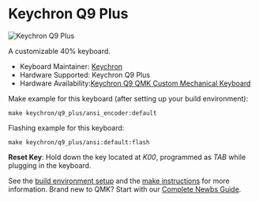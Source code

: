 # Keychron Q9 Plus

![Keychron Q9 Plus](https://i.imgur.com/Yp9K7Gsh.jpg)

A customizable 40% keyboard.

* Keyboard Maintainer: [Keychron](https://github.com/keychron)
* Hardware Supported: Keychron Q9 Plus
* Hardware Availability:[Keychron Q9 QMK Custom Mechanical Keyboard](https://www.keychron.com/products/keychron-q9-qmk-custom-mechanical-keyboard)

Make example for this keyboard (after setting up your build environment):

    make keychron/q9_plus/ansi_encoder:default

Flashing example for this keyboard:

    make keychron/q9_plus/ansi:default:flash

**Reset Key**: Hold down the key located at *K00*, programmed as *TAB* while plugging in the keyboard.

See the [build environment setup](https://docs.qmk.fm/#/getting_started_build_tools) and the [make instructions](https://docs.qmk.fm/#/getting_started_make_guide) for more information. Brand new to QMK? Start with our [Complete Newbs Guide](https://docs.qmk.fm/#/newbs).
